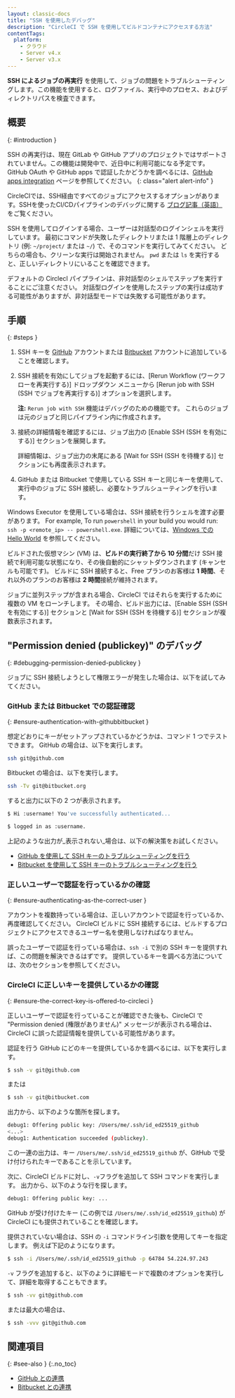 ```yaml
---
layout: classic-docs
title: "SSH を使用したデバッグ"
description: "CircleCI で SSH を使用してビルドコンテナにアクセスする方法"
contentTags:
  platform:
    - クラウド
    - Server v4.x
    - Server v3.x
---
```


**SSH によるジョブの再実行** を使用して、ジョブの問題をトラブルシューティングします。この機能を使用すると、ログファイル、実行中のプロセス、およびディレクトリパスを検査できます。

## 概要
{: #introduction }

SSH の再実行は、現在 GitLab や GitHub アプリのプロジェクトではサポートされていません。この機能は開発中で、近日中に利用可能になる予定です。GitHub OAuth や GitHub apps で認証したかどうかを調べるには、[GitHub apps integration](/docs/github-apps-integration/) ページを参照してください。
{: class="alert alert-info" }

CircleCIでは、SSH経由ですべてのジョブにアクセスするオプションがあります。SSHを使ったCI/CDパイプラインのデバッグに関する [ブログ記事（英語）](https://circleci.com/blog/debugging-ci-cd-pipelines-with-ssh-access/)をご覧ください。

SSH を使用してログインする場合、ユーザーは対話型のログインシェルを実行しています。 最初にコマンドが失敗したディレクトリまたは 1 階層上のディレクトリ (例: `~/project/` または `~/`) で、そのコマンドを実行してみてください。 どちらの場合も、クリーンな実行は開始されません。 `pwd` または `ls` を実行すると、正しいディレクトリにいることを確認できます。

デフォルトの CirclecI パイプラインは、非対話型のシェルでステップを実行することにご注意ください。 対話型ログインを使用したステップの実行は成功する可能性がありますが、非対話型モードでは失敗する可能性があります。

## 手順
{: #steps }

1. SSH キーを [GitHub](https://help.github.com/articles/adding-a-new-ssh-key-to-your-github-account/) アカウントまたは [Bitbucket](https://confluence.atlassian.com/bitbucket/set-up-an-ssh-key-728138079.html) アカウントに追加していることを確認します。

2. SSH 接続を有効にしてジョブを起動するには、[Rerun Workflow (ワークフローを再実行する)] ドロップダウン メニューから [Rerun job with SSH (SSH でジョブを再実行する)] オプションを選択します。

     **注:** `Rerun job with SSH` 機能はデバッグのための機能です。 これらのジョブは元のジョブと同じパイプライン内に作成されます。

3. 接続の詳細情報を確認するには、ジョブ出力の [Enable SSH (SSH を有効にする)] セクションを展開します。

     詳細情報は、ジョブ出力の末尾にある [Wait for SSH (SSH を待機する)] セクションにも再度表示されます。

4. GitHub または Bitbucket で使用している SSH キーと同じキーを使用して、実行中のジョブに SSH 接続し、必要なトラブルシューティングを行います。

Windows Executor を使用している場合は、SSH 接続を行うシェルを渡す必要があります。 For example, To run  `powershell` in your build you would run: `ssh -p <remote_ip> -- powershell.exe`. 詳細については、[Windows での Hello World]({{site.baseurl}}/ja/hello-world-windows) を参照してください。

ビルドされた仮想マシン (VM) は、**ビルドの実行終了から 10 分間**だけ SSH 接続で利用可能な状態になり、その後自動的にシャットダウンされます (キャンセルも可能です)。 ビルドに SSH 接続すると、Free プランのお客様は **1 時間**、それ以外のプランのお客様は **2 時間**接続が維持されます。

ジョブに並列ステップが含まれる場合、CircleCI ではそれらを実行するために複数の VM をローンチします。 その場合、ビルド出力には、[Enable SSH (SSH を有効にする)] セクションと [Wait for SSH (SSH を待機する)] セクションが複数表示されます。

## "Permission denied (publickey)" のデバッグ
{: #debugging-permission-denied-publickey }

ジョブに SSH 接続しようとして権限エラーが発生した場合は、以下を試してみてください。

### GitHub または Bitbucket での認証確認
{: #ensure-authentication-with-githubbitbucket }

想定どおりにキーがセットアップされているかどうかは、コマンド 1 つでテストできます。 GitHub の場合は、以下を実行します。

```bash
ssh git@github.com
```

Bitbucket の場合は、以下を実行します。
```bash
ssh -Tv git@bitbucket.org
```

すると出力に以下の 2 つが表示されます。

```bash
$ Hi :username! You've successfully authenticated...
```

```bash
$ logged in as :username.
```

上記のような出力が_表示されない_場合は、以下の解決策をお試しください。
- [GitHub を使用して SSH キーのトラブルシューティングを行う](https://help.github.com/articles/error-permission-denied-publickey)
- [Bitbucket を使用して SSH キーのトラブルシューティングを行う](https://confluence.atlassian.com/bitbucket/troubleshoot-ssh-issues-271943403.html)

### 正しいユーザーで認証を行っているかの確認
{: #ensure-authenticating-as-the-correct-user }

アカウントを複数持っている場合は、正しいアカウントで認証を行っているか、再度確認してください。 CircleCI ビルドに SSH 接続するには、ビルドするプロジェクトにアクセスできるユーザー名を使用しなければなりません。

誤ったユーザーで認証を行っている場合は、`ssh -i` で別の SSH キーを提供すれば、この問題を解決できるはずです。 提供しているキーを調べる方法については、次のセクションを参照してください。

### CircleCI に正しいキーを提供しているかの確認
{: #ensure-the-correct-key-is-offered-to-circleci }

正しいユーザーで認証を行っていることが確認できた後も、CircleCI で "Permission denied (権限がありません)" メッセージが表示される場合は、CircleCI に誤った認証情報を提供している可能性があります。

認証を行う GitHub にどのキーを提供しているかを調べるには、以下を実行します。

```bash
$ ssh -v git@github.com
```
または
```bash
$ ssh -v git@bitbucket.com
```

出力から、以下のような箇所を探します。

```bash
debug1: Offering public key: /Users/me/.ssh/id_ed25519_github
<...>
debug1: Authentication succeeded (publickey).
```

この一連の出力は、キー `/Users/me/.ssh/id_ed25519_github` が、GitHub で受け付けられたキーであることを示しています。

次に、CircleCI ビルドに対し、`-v`フラグを追加して SSH コマンドを実行します。 出力から、以下のような行を探します。

```bash
debug1: Offering public key: ...
```

GitHub が受け付けたキー (この例では `/Users/me/.ssh/id_ed25519_github`) が CircleCI にも提供されていることを確認します。

提供されていない場合は、SSH の `-i` コマンドライン引数を使用してキーを指定します。 例えば下記のようになります。

```bash
$ ssh -i /Users/me/.ssh/id_ed25519_github -p 64784 54.224.97.243
```

`-v` フラグを追加すると、以下のように詳細モードで複数のオプションを実行して、詳細を取得することもできます。

```bash
$ ssh -vv git@github.com
```
または最大の場合は、
```bash
$ ssh -vvv git@github.com
```

## 関連項目
{: #see-also }
{:.no_toc}

- [GitHub との連携]({{site.baseurl}}/ja/github-integration/)
- [Bitbucket との連携]({{site.baseurl}}/ja/bitbucket-integration/)
